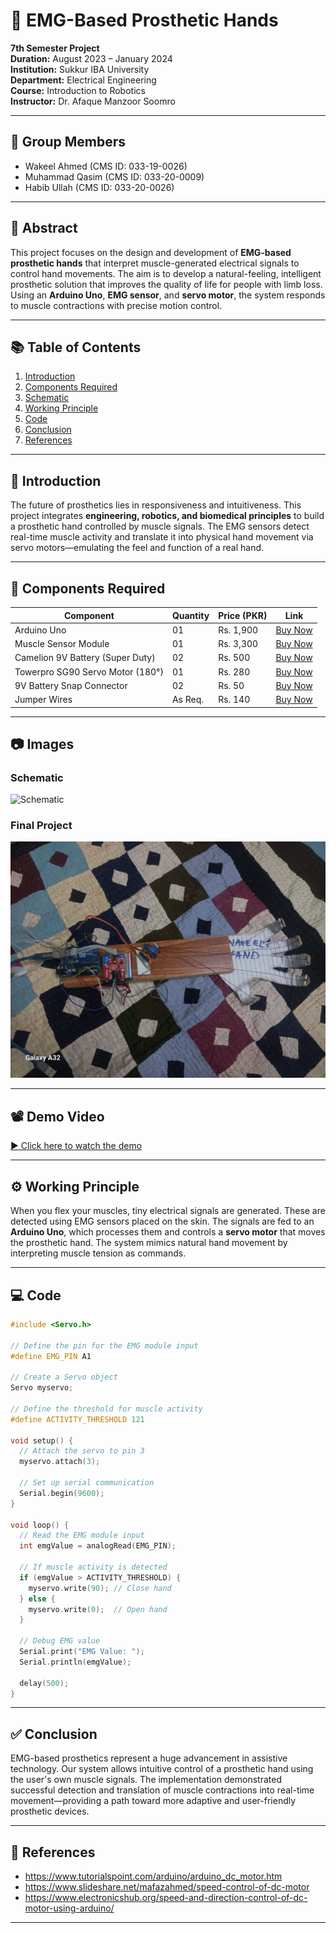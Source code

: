 # 🤖 EMG-Based Prosthetic Hands  
**7th Semester Project**  
**Duration:** August 2023 – January 2024  
**Institution:** Sukkur IBA University  
**Department:** Electrical Engineering  
**Course:** Introduction to Robotics  
**Instructor:** Dr. Afaque Manzoor Soomro

---

## 👥 Group Members

- Wakeel Ahmed (CMS ID: 033-19-0026)  
- Muhammad Qasim (CMS ID: 033-20-0009)  
- Habib Ullah (CMS ID: 033-20-0026)  

---

## 📄 Abstract

This project focuses on the design and development of **EMG-based prosthetic hands** that interpret muscle-generated electrical signals to control hand movements. The aim is to develop a natural-feeling, intelligent prosthetic solution that improves the quality of life for people with limb loss. Using an **Arduino Uno**, **EMG sensor**, and **servo motor**, the system responds to muscle contractions with precise motion control.

---

## 📚 Table of Contents
1. [Introduction](#introduction)
2. [Components Required](#components-required)
3. [Schematic](#schematic)
4. [Working Principle](#working-principle)
5. [Code](#code)
6. [Conclusion](#conclusion)
7. [References](#references)

---

## 🧠 Introduction

The future of prosthetics lies in responsiveness and intuitiveness. This project integrates **engineering, robotics, and biomedical principles** to build a prosthetic hand controlled by muscle signals. The EMG sensors detect real-time muscle activity and translate it into physical hand movement via servo motors—emulating the feel and function of a real hand.

---

## 🔧 Components Required

| Component                            | Quantity | Price (PKR) | Link |
|-------------------------------------|----------|-------------|------|
| Arduino Uno                         | 01       | Rs. 1,900   | [Buy Now](https://digilog.pk/products/arduino-cable?variant=44491093606678) |
| Muscle Sensor Module                | 01       | Rs. 3,300   | [Buy Now](https://digilog.pk/products/muscle-sensor-module-for-arduino-specially-designed-for-microcontrollers) |
| Camelion 9V Battery (Super Duty)    | 02       | Rs. 500     | [Buy Now](https://digilog.pk/products/camelion-6f22-9v-battery-super-heavy-duty) |
| Towerpro SG90 Servo Motor (180°)    | 01       | Rs. 280     | [Buy Now](https://digilog.pk/products/towerpro-sg90-sg-90-180-degree-degree-servo-motor-in-pakistan) |
| 9V Battery Snap Connector           | 02       | Rs. 50      | [Buy Now](https://digilog.pk/products/9-volt-battery-snap-connector) |
| Jumper Wires                        | As Req.  | Rs. 140     | [Buy Now](https://digilog.pk/products/10cm-pin-to-hole-jumper-wire-dupont-line-40-pin-male-to-female-arduino-jumper-wires-in-pakistan) |

---

## 📷 Images

### Schematic  
![Schematic](images/schematic.png)

### Final Project  
![Completed Prototype](images/completed-project.jpg)

---

## 📽️ Demo Video

[▶️ Click here to watch the demo](https://www.youtube.com/watch?v=0-vUgKT5vcs)

---

## ⚙️ Working Principle

When you flex your muscles, tiny electrical signals are generated. These are detected using EMG sensors placed on the skin. The signals are fed to an **Arduino Uno**, which processes them and controls a **servo motor** that moves the prosthetic hand. The system mimics natural hand movement by interpreting muscle tension as commands.

---

## 💻 Code

```cpp
#include <Servo.h>

// Define the pin for the EMG module input
#define EMG_PIN A1

// Create a Servo object
Servo myservo;

// Define the threshold for muscle activity
#define ACTIVITY_THRESHOLD 121

void setup() {
  // Attach the servo to pin 3
  myservo.attach(3);

  // Set up serial communication
  Serial.begin(9600);
}

void loop() {
  // Read the EMG module input
  int emgValue = analogRead(EMG_PIN);

  // If muscle activity is detected
  if (emgValue > ACTIVITY_THRESHOLD) {
    myservo.write(90); // Close hand
  } else {
    myservo.write(0);  // Open hand
  }

  // Debug EMG value
  Serial.print("EMG Value: ");
  Serial.println(emgValue);

  delay(500);
}
```

---

## ✅ Conclusion

EMG-based prosthetics represent a huge advancement in assistive technology. Our system allows intuitive control of a prosthetic hand using the user's own muscle signals. The implementation demonstrated successful detection and translation of muscle contractions into real-time movement—providing a path toward more adaptive and user-friendly prosthetic devices.

---

## 🔗 References

- https://www.tutorialspoint.com/arduino/arduino_dc_motor.htm  
- https://www.slideshare.net/mafazahmed/speed-control-of-dc-motor  
- https://www.electronicshub.org/speed-and-direction-control-of-dc-motor-using-arduino/  

---
